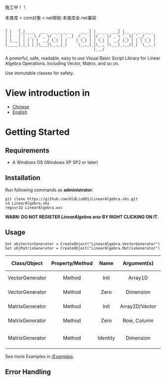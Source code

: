 施工中！！

本类库 < com对象 < net帮助
本类库全.net兼容

 ```
 _     _                               _            _
| |   (_)_ __   ___  __ _ _ __    __ _| | __ _  ___| |__  _ __ __ _
| |   | | '_ \ / _ \/ _` | '__|  / _` | |/ _` |/ _ \ '_ \| '__/ _` |
| |___| | | | |  __/ (_| | |    | (_| | | (_| |  __/ |_) | | | (_| |
|_____|_|_| |_|\___|\__,_|_|     \__,_|_|\__, |\___|_.__/|_|  \__,_|
                                         |___/
```

A powerful, safe, readable, easy to use Visual Basic Script Library for Linear Algebra Operations. Including Vector, Matrix, and so on.

Use immutable classes for safety.

# View introduction in

- [Chinese](Readme_zh.md)
- [English](Readme.md)

# Getting Started

## Requirements

- A Windows OS (Windows XP SP2 or later)

## Installation

Run following commands as **administrator**:

```
git clone https://github.com/OldLiu001/LinearAlgebra.vbs.git
cd LinearAlgebra.vbs
regsvr32 LinearAlgebra.wsc
```

**WARN: DO NOT REGISTER *LinearAlgebra.wsc* BY RIGHT CLICKING ON IT.**

## Usage

```
Set objVectorGenerator = CreateObject("LinearAlgebra.VectorGenerator")
Set objMatrixGenerator = CreateObject("LinearAlgebra.MatrixGenerator")
```

|Class/Object|Property/Method|Name|Argument(s)|Return Value|Description|
|:---:|:---:|:---:|:---:|:---:|:---:|
|VectorGenerator|Method|Init|Array1D|Vector Object|Generate a Vector|
|VectorGenerator|Method|Zero|Dimension|Vector Object|Generate a Zero Vector|
|MatrixGenerator|Method|Init|Array2D/Vector|Matrix Object|Generate a Matrix|
|MatrixGenerator|Method|Zero|Row, Column|Matrix Object|Generate a Zero Matrix|
|MatrixGenerator|Method|Identity|Dimension|Matrix Object|Generate an Identity Matrix|


See more Examples in [/Examples](Examples/).

## Error Handling
